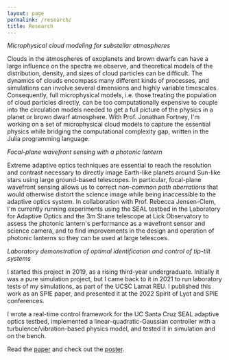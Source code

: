 ```yaml
---
layout: page
permalink: /research/
title: Research
---
```


*Microphysical cloud modeling for substellar atmospheres*

Clouds in the atmospheres of exoplanets and brown dwarfs can have a large influence on the spectra we observe, and theoretical models of the distribution, density, and sizes of cloud particles can be difficult. The dynamics of clouds encompass many different kinds of processes, and simulations can involve several dimensions and highly variable timescales. Consequently, full microphysical models, i.e. those treating the population of cloud particles directly, can be too computationally expensive to couple into the circulation models needed to get a full picture of the physics in a planet or brown dwarf atmosphere. With Prof. Jonathan Fortney, I'm working on a set of microphysical cloud models to capture the essential physics while bridging the computational complexity gap, written in the Julia programming language.

*Focal-plane wavefront sensing with a photonic lantern*

Extreme adaptive optics techniques are essential to reach the resolution and contrast necessary to directly image Earth-like planets around Sun-like stars using large ground-based telescopes. In particular, focal-plane wavefront sensing allows us to correct _non-common path aberrations_ that would otherwise distort the science image while being inaccessible to the adaptive optics system. In collaboration with Prof. Rebecca Jensen-Clem, I'm currently running experiments using the SEAL testbed in the Laboratory for Adaptive Optics and the 3m Shane telescope at Lick Observatory to assess the photonic lantern's performance as a wavefront sensor and science camera, and to find improvements in the design and operation of photonic lanterns so they can be used at large telescoes.

*Laboratory demonstration of optimal identification and control of tip-tilt systems*

I started this project in 2019, as a rising third-year undergraduate. Initially it was a pure simulation project, but I came back to it in 2021 to run laboratory tests of my simulations, as part of the UCSC Lamat REU. I published this work as an SPIE paper, and presented it at the 2022 Spirit of Lyot and SPIE conferences.

I wrote a real-time control framework for the UC Santa Cruz SEAL adaptive optics testbed, implemented a linear-quadratic-Gaussian controller with a turbulence/vibration-based physics model, and tested it in simulation and on the bench.

Read the [paper](https://arxiv.org/abs/2209.14424) and check out the [poster](../posters/sealrtc_poster.pdf).

